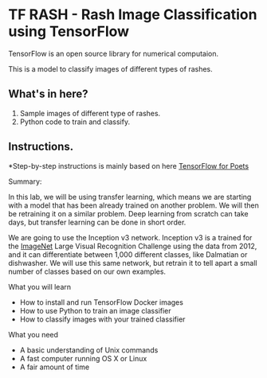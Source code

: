 # TF RASH - Rash Image Classification using TensorFlow

TensorFlow is an open source library for numerical computaion. 

This is a model to classify images of different types of rashes.

## What's in here?

1. Sample images of different type of rashes.
2. Python code to train and classify.




## Instructions.

*Step-by-step instructions is mainly based on here [TensorFlow for Poets](https://codelabs.developers.google.com/codelabs/tensorflow-for-poets/index.html?index=..%2F..%2Findex#0)

Summary:

In this lab, we will be using transfer learning, which means we are starting with a model that has been already trained on another problem. We will then be retraining it on a similar problem. Deep learning from scratch can take days, but transfer learning can be done in short order.

We are going to use the Inception v3 network. Inception v3 is a trained for the [ImageNet](http://image-net.org/) Large Visual Recognition Challenge using the data from 2012, and it can differentiate between 1,000 different classes, like Dalmatian or dishwasher. We will use this same network, but retrain it to tell apart a small number of classes based on our own examples.

What you will learn

- How to install and run TensorFlow Docker images
- How to use Python to train an image classifier
- How to classify images with your trained classifier

What you need

- A basic understanding of Unix commands
- A fast computer running OS X or Linux
- A fair amount of time



